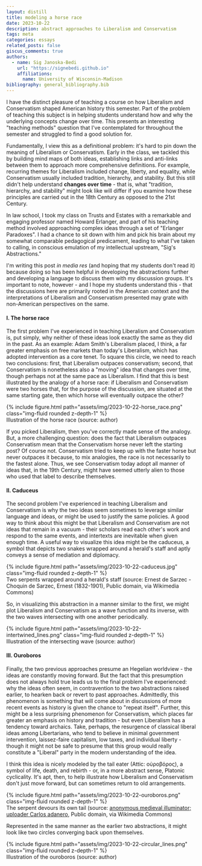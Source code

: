```yaml
---
layout: distill
title: modeling a horse race
date: 2023-10-22
description: abstract approaches to Liberalism and Conservatism
tags: meta
categories: essays
related_posts: false
giscus_comments: true
authors:
  - name: Sig Janoska-Bedi
    url: "https://signebedi.github.io"
    affiliations:
      name: University of Wisconsin-Madison
bibliography: general_bibliography.bib
---
```


I have the distinct pleasure of teaching a course on how Liberalism and Conservatism shaped American history this semester. Part of the problem of teaching this subject is in helping students understand how and why the underlying concepts change over time. This presents an interesting "teaching methods" question that I've contemplated for throughout the semester and struggled to find a good solution for. 

Fundamentally, I view this as a definitional problem: it's hard to pin down the meaning of Liberalism or Conservatism. Early in the class, we tackled this by building mind maps of both ideas, establishing links and anti-links between them to approach more comprehensive definitions. For example, recurring themes for Liberalism included change, liberty, and equality, while Conservatism usually included tradition, hierarchy, and stability. But this still didn't help understand **changes over time** - that is, what "tradition, hierarchy, and stability" might look like will differ if you examine how these principles are carried out in the 18th Century as opposed to the 21st Century.

In law school, I took my class on Trusts and Estates with a remarkable and engaging professor named Howard Erlanger, and part of his teaching method involved approaching complex ideas through a set of "Erlanger Paradoxes".  I had a chance to sit down with him and pick his brain about my somewhat comparable pedagogical predicament, leading to what I've taken to calling, in conscious emulation of my intellectual upstream, "Sig's Abstractions."

I'm writing this post *in media res* (and hoping that my students don't read it) because doing so has been helpful in developing the abstractions further and developing a language to discuss them with my discussion groups. It's important to note, however - and I hope my students understand this - that the discussions here are primarily rooted in the American context and the interpretations of Liberalism and Conservatism presented may grate with non-American perspectives on the same.

#### I. The horse race

The first problem I've experienced in teaching Liberalism and Conservatism is, put simply, why neither of these ideas look exactly the same as they did in the past. As an example: Adam Smith's Liberalism placed, I think, a far greater emphasis on free markets than today's Liberalism, which has adopted intervention as a core tenet. To square this circle, we need to reach two conclusions: first, that Liberalism outpaces conservatism; second, that Conservatism is nonetheless also a "moving" idea that changes over time, though perhaps not at the same pace as Liberalism. I find that this is best illustrated by the analogy of a horse race: if Liberalism and Conservatism were two horses that, for the purpose of the discussion, are situated at the same starting gate, then which horse will eventually outpace the other?

<div class="row mt-3">
    <div class="col-sm mt-3 mt-md-0">
        {% include figure.html path="assets/img/2023-10-22-horse_race.png" class="img-fluid rounded z-depth-1" %}
    </div>
</div>
<div class="caption">
    Illustration of the horse race (source: author)
</div>

If you picked Liberalism, then you've correctly made sense of the analogy. But, a more challenging question: does the fact that Liberalism outpaces Conservatism mean that the Conservatism horse never left the starting post? Of course not. Conservatism tried to keep up with the faster horse but never outpaces it because, to mix analogies, the race is not necessarily to the fastest alone. Thus, we see Conservatism today adopt all manner of ideas that, in the 19th Century, might have seemed utterly alien to those who used that label to describe themselves.

#### II. Caduceus

The second problem I've experienced in teaching Liberalism and Conservatism is why the two ideas seem sometimes to leverage similar language and ideas, or might be used to justify the same policies. A good way to think about this might be that Liberalism and Conservatism are not ideas that remain in a vacuum - their scholars read each other's work and respond to the same events, and intertexts are inevitable when given enough time. A useful way to visualize this idea might be the caduceus, a symbol that depicts two snakes wrapped around a herald's staff and aptly conveys a sense of mediation and diplomacy.


<div class="row mt-3">
    <div class="col-sm mt-3 mt-md-0">
        {% include figure.html path="assets/img/2023-10-22-caduceus.jpg" class="img-fluid rounded z-depth-1" %}
    </div>
</div>
<div class="caption">
    Two serpents wrapped around a herald's staff (source: Ernest de Sarzec - Choquin de Sarzec, Ernest (1832-1901), Public domain, via Wikimedia Commons)
</div>

So, in visualizing this abstraction in a manner similar to the first, we might plot Liberalism and Conservatism as a wave function and its inverse, with the two waves intersecting with one another periodically.

<div class="row mt-3">
    <div class="col-sm mt-3 mt-md-0">
        {% include figure.html path="assets/img/2023-10-22-intertwined_lines.png" class="img-fluid rounded z-depth-1" %}
    </div>
</div>
<div class="caption">
    Illustration of the intersecting wave (source: author)
</div>


#### III. Ouroboros

Finally, the two previous approaches presume an Hegelian worldview - the ideas are constantly moving forward. But the fact that this presumption does not always hold true leads us to the final problem I've experienced: why the ideas often seem, in contravention to the two abstractions raised earlier, to hearken back or revert to past approaches. Admittedly, this phenomenon is something that will come about in discussions of more recent events as history is given the chance to "repeat itself". Further, this might be a less surprising phenomenon for Conservatism, which places far greater an emphasis on history and tradition - but even Liberalism has a tendency toward archaics. Take, perhaps, the resurgence of classical liberal ideas among Libertarians, who tend to believe in minimal government intervention, laissez-faire capitalism, low taxes, and individual liberty - though it might not be safe to presume that this group would really constitute a "Liberal" party in the modern understanding of the idea.

I think this idea is nicely modeled by the tail eater (Attic: οὐροβόρος), a symbol of life, death, and rebirth - or, in a more abstract sense, Platonic cyclicality. It's apt, then, to help illustrate how Liberalism and Conservatism don't just move forward, but can sometimes return to old arrangements.

<div class="row mt-3">
    <div class="col-sm mt-3 mt-md-0">
        {% include figure.html path="assets/img/2023-10-22-ouroboros.png" class="img-fluid rounded z-depth-1" %}
    </div>
</div>
<div class="caption">
    The serpent devours its own tail (source: <a href="https://commons.wikimedia.org/wiki/File:Serpiente_alquimica.jpg">anonymous medieval illuminator; uploader Carlos adanero</a>, Public domain, via Wikimedia Commons)
</div>

Represented in the same manner as the earlier two abstractions, it might look like two circles converging back upon themselves.

<div class="row mt-3">
    <div class="col-sm mt-3 mt-md-0">
        {% include figure.html path="assets/img/2023-10-22-circular_lines.png" class="img-fluid rounded z-depth-1" %}
    </div>
</div>
<div class="caption">
    Illustration of the ouroboros (source: author)
</div>

<div style="display: none;">
    <d-cite key="oakeshott1991"></d-cite>
</div>
